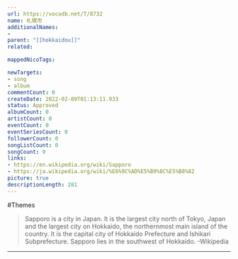 ```yaml
---
url: https://vocadb.net/T/8732
name: 札幌市
additionalNames: 
- 
parent: "[[hokkaidou]]"
related:

mappedNicoTags:

newTargets:
- song
- album
commentCount: 0
createDate: 2022-02-09T01:13:11.933
status: Approved
albumCount: 0
artistCount: 0
eventCount: 0
eventSeriesCount: 0
followerCount: 0
songListCount: 0
songCount: 9
links: 
- https://en.wikipedia.org/wiki/Sapporo
- https://ja.wikipedia.org/wiki/%E6%9C%AD%E5%B9%8C%E5%B8%82
picture: true
descriptionLength: 281
---
```


#Themes

> Sapporo is a city in Japan.
It is the largest city north of Tokyo, Japan and the largest city on Hokkaido, the northernmost main island of the country.
It is the capital city of Hokkaido Prefecture and Ishikari Subprefecture.
Sapporo lies in the southwest of Hokkaido.
-Wikipedia

---

